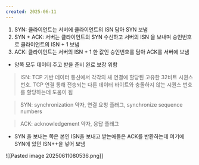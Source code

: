 ```yaml
---
created: 2025-06-11
---
```

1. SYN: 클라이언트는 서버에 클라이언트의 ISN 담아 SYN 보냄
2. SYN + ACK: 서버는 클라이언트의 SYN 수신하고 서버의 ISN 을 보내며 승인번호로 클라이언트의 ISN + 1 보냄
3. ACK: 클라이언트는 서버의 ISN + 1 한 값인 승인번호를 담아 ACK를 서버에 보냄

- 양쪽 모두 데이터 주고 받을 준비 완료 보장 위함
> ISN: TCP 기반 데이터 통신에서 각각의 새 연결에 할당된 고유한 32비트 시퀀스 번호. TCP 연결 통해 전송되는 다른 데이터 바이트와 충돌하지 않는 시퀀스 번호를 할당하는데 도움이 됨

> SYN: synchronization 약자, 연결 요청 플래그, synchronize sequence numbers

> ACK: acknowledgement 약자, 응답 플래그

- SYN 을 보내는 쪽은 본인 ISN을 보내고 받는애들은 ACK를 반환하는데 여기에 SYN에 있던 ISN++을 넣어 보냄

![[Pasted image 20250611080536.png]]